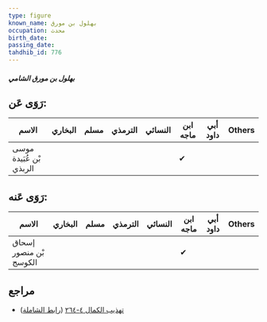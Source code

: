 ```yaml
---
type: figure
known_name: بهلول بن مورق
occupation: محدث
birth_date:
passing_date:
tahdhib_id: 776
---
```

##### بهلول بن مورق الشامي

## رَوَى عَن:
| الاسم                   | البخاري | مسلم | الترمذي | النسائي | ابن ماجه | أبي داود | Others |
| ----------------------- | ------- | ---- | ------- | ------- | -------- | -------- | ------ |
| موسى بْن عُبَيدة الربذي |         |      |         |         | ✔        |          |        |
## رَوَى عَنه:
| الاسم                  | البخاري | مسلم | الترمذي | النسائي | ابن ماجه | أبي داود | Others |
| ---------------------- | ------- | ---- | ------- | ------- | -------- | -------- | ------ |
| إسحاق بْن منصور الكوسج |         |      |         |         | ✔        |          |        |
## مراجع
- [تهذيب الكمال ٤-٢٦٤](obsidian://open?vault=Tahdhib-al-Kamal&file=Figures/٧٧٦-بهلول%20بن%20مورق%20الشامي) ([رابط الشاملة](https://shamela.ws/book/3722/1778))